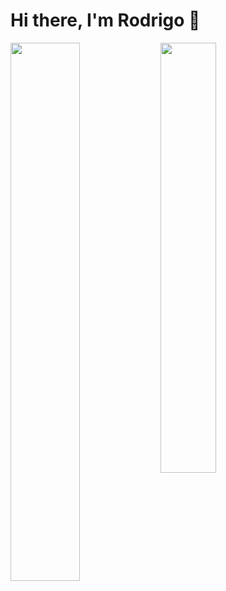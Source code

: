 # Hi there, I'm Rodrigo 👋

<img align="left" width="47%" src="https://github-readme-stats.vercel.app/api?username=rodrigosousa11&theme=dark&hide_border=false&include_all_commits=true&count_private=true" />

<img align="left" width="42%" src="https://github-readme-stats.vercel.app/api/top-langs/?username=rodrigosousa11&theme=dark&hide_border=false&include_all_commits=true&count_private=true&layout=compact" />
